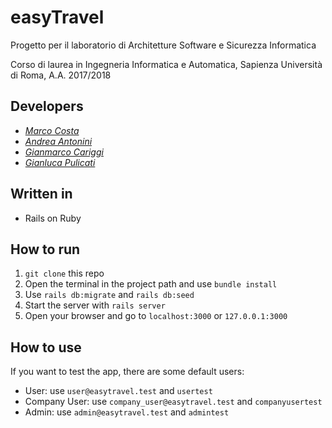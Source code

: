# easyTravel
Progetto per il laboratorio di Architetture Software e Sicurezza Informatica

Corso di laurea in Ingegneria Informatica e Automatica, Sapienza Università di Roma, A.A. 2017/2018

## Developers
* [*Marco Costa*](https://github.com/marcocosta96)
* [*Andrea Antonini*](https://github.com/AndreaAntonini)
* [*Gianmarco Cariggi*](https://github.com/giacar)
* [*Gianluca Pulicati*](https://github.com/giallu4)

## Written in
* Rails on Ruby

## How to run

1) ``git clone`` this repo 
2) Open the terminal in the project path and use `bundle install`
3) Use `rails db:migrate` and `rails db:seed`
4) Start the server with `rails server`
5) Open your browser and go to ``localhost:3000`` or ``127.0.0.1:3000``

## How to use
If you want to test the app, there are some default users:
* User: use `user@easytravel.test` and `usertest`
* Company User: use `company_user@easytravel.test` and `companyusertest`
* Admin: use `admin@easytravel.test` and `admintest`